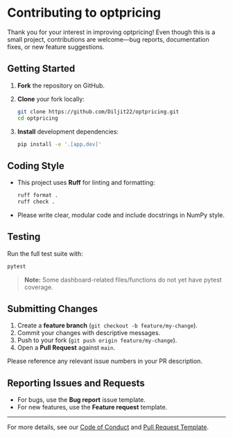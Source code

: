 # Contributing to optpricing

Thank you for your interest in improving optpricing! Even though this is a small project, contributions are welcome—bug reports, documentation fixes, or new feature suggestions.

## Getting Started

1. **Fork** the repository on GitHub.
2. **Clone** your fork locally:

   ```bash
   git clone https://github.com/Diljit22/optpricing.git
   cd optpricing
   ```

3. **Install** development dependencies:

   ```bash
   pip install -e '.[app,dev]'
   ```

## Coding Style

* This project uses **Ruff** for linting and formatting:

  ```bash
  ruff format .
  ruff check .
  ```
  
* Please write clear, modular code and include docstrings in NumPy style.

## Testing

Run the full test suite with:

```bash
pytest
```

> **Note:** Some dashboard-related files/functions do not yet have pytest coverage.

## Submitting Changes

1. Create a **feature branch** (`git checkout -b feature/my-change`).
2. Commit your changes with descriptive messages.
3. Push to your fork (`git push origin feature/my-change`).
4. Open a **Pull Request** against `main`.

Please reference any relevant issue numbers in your PR description.

## Reporting Issues and Requests

* For bugs, use the **Bug report** issue template.
* For new features, use the **Feature request** template.

---

For more details, see our [Code of Conduct](CODE_OF_CONDUCT.md) and [Pull Request Template](PULL_REQUEST_TEMPLATE.md).
